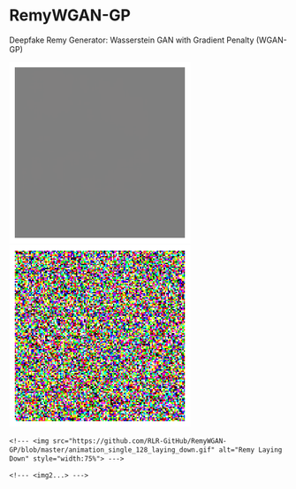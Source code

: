 <!--- --------------------------------------------------------------------------------------------------------------------------------------------------- --->
# RemyWGAN-GP
Deepfake Remy Generator: Wasserstein GAN with Gradient Penalty (WGAN-GP) 
<!--- --------------------------------------------------------------------------------------------------------------------------------------------------- --->

<!--- FOR SIDE_BY_SIDE IMGS IN MARKDOWN: APPLY TABLE --->
<!--- ![alt-text-1](image1.png "title-1") ![alt-text-2](image2.png "title-2") --->

![alt-text-1](https://github.com/RLR-GitHub/RemyWGAN-GP/blob/master/animation_single_128_laying_down.gif "title-1") ![alt-text-2](https://github.com/RLR-GitHub/RemyWGAN-GP/blob/master/animation_single_128_standing_up.gif "title-2")

<!--- --------------------------------------------------------------------------------------------------------------------------------------------------- --->

<!--- <div class="row"> --->
  <!--- <div class="column"> --->    
    <!--- <img src="https://github.com/RLR-GitHub/RemyWGAN-GP/blob/master/animation_single_128_laying_down.gif" alt="Remy Laying Down" style="width:75%"> --->
  <!--- </div> --->
  <!--- <div class="column"> --->    
    <!--- <img2...> --->
  <!--- </div> --->
<!--- </div> --->

<!--- --------------------------------------------------------------------------------------------------------------------------------------------------- --->

<!--- <img src="https://github.com/RLR-GitHub/RemyWGAN-GP/blob/master/animation_single_128_standing_up.gif" alt="Remy" style="width:50%"> --->
<!--- <img src="https://github.com/RLR-GitHub/RemyWGAN-GP/blob/master/animation_single_128_standing_up.gif" alt="Remy" width="400" height="400" /> --->

<!--- --------------------------------------------------------------------------------------------------------------------------------------------------- --->
<!--- --------------------------------------------------------------------------------------------------------------------------------------------------- --->
